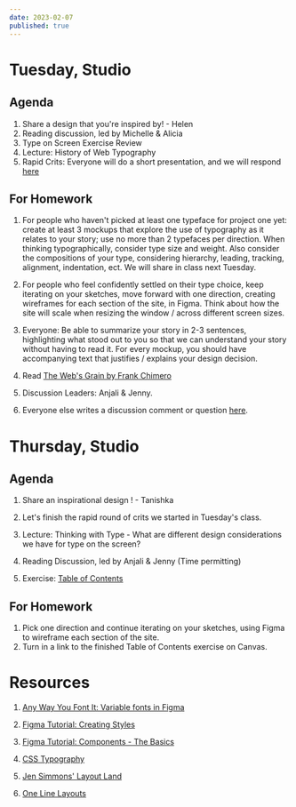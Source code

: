 ```yaml
---
date: 2023-02-07
published: true
---
```

# Tuesday, Studio
## Agenda
1. Share a design that you're inspired by! - Helen
2. Reading discussion, led by Michelle & Alicia
3. Type on Screen Exercise Review
4. Lecture: History of Web Typography
5. Rapid Crits: Everyone will do a short presentation, and we will respond [here](https://docs.google.com/document/d/109QYwCZYSWacVf6G_KGvFQpHxDzLa8WoGawv2N0eX48/edit?usp=sharing)

## For Homework
1. For people who haven't picked at least one typeface for project one yet: create at least 3 mockups that explore the use of typography as it relates to your story; use no more than 2 typefaces per direction. When thinking typographically, consider type size and weight. Also consider the compositions of your type, considering hierarchy, leading, tracking, alignment, indentation, ect. We will share in class next Tuesday. 

2. For people who feel confidently  settled on their type choice, keep iterating on your sketches, move forward with one direction, creating wireframes for each section of the site, in Figma. Think about how the site will scale when resizing the window / across different screen sizes.

3. Everyone: Be able to summarize your story in 2-3 sentences, highlighting what stood out to you so that we can understand your story without having to read it. For every mockup, you should have accompanying text that justifies / explains your design decision.  
4. Read [The Web's Grain by Frank Chimero](https://frankchimero.com/blog/2015/the-webs-grain/)
5. Discussion Leaders: Anjali & Jenny.
6. Everyone else writes a discussion comment or question [here](https://docs.google.com/document/d/1pv5p2erPfjhSk7HzhXJtdSpO1effd9uR-X4lSVwFSS8/edit?usp=sharing).

# Thursday, Studio
## Agenda
1. Share an inspirational design ! - Tanishka
2. Let's finish the rapid round of crits we started in Tuesday's class.
3. Lecture: Thinking with Type - What are different design considerations we have for type on the screen?
4. Reading Discussion, led by Anjali & Jenny (Time permitting)

5. Exercise: [Table of Contents](https://docs.google.com/document/d/1JcN1tcO7Q8_q7SD3-2RsBxE6Ym8dI_pNYJG8izgaTto/edit?usp=sharing)


## For Homework
1. Pick one direction and continue iterating on your sketches, using Figma to wireframe each section of the site. 
2. Turn in a link to the finished Table of Contents exercise on Canvas. 

# Resources
1. [Any Way You Font It: Variable fonts in Figma](https://www.figma.com/typography/variable-fonts/)

2. [Figma Tutorial: Creating Styles](https://www.youtube.com/watch?v=gtQ_A3imzsg)

3. [Figma Tutorial: Components - The Basics](https://www.youtube.com/watch?v=k74IrUNaJVk)

4. [CSS Typography](https://cssreference.io/typography/)

5. [Jen Simmons' Layout Land](https://labs.jensimmons.com/)

6. [One Line Layouts](http://1linelayouts.glitch.me/)
